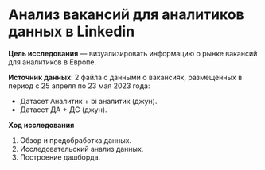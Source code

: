 # Анализ вакансий для аналитиков данных в Linkedin


**Цель исследования** — визуализировать информацию о рынке вакансий для аналитиков в Европе.

**Источник данных**: 2 файла с данными о вакансиях, размещенных в период с 25 апреля по 23 мая 2023 года:

- Датасет Аналитик + bi аналитик (джун).
- Датасет ДА + ДС (джун).

**Ход исследования**

1. Обзор и предобработка данных.
2. Исследовательский анализ данных.
3. Построение дашборда.

